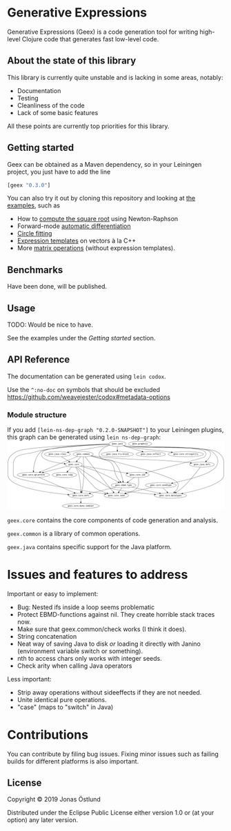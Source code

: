 # Generative Expressions

Generative Expressions (Geex) is a code generation tool for writing high-level Clojure code that generates fast low-level code.

## About the state of this library

This library is currently quite unstable and is lacking in some areas, notably:

  * Documentation
  * Testing
  * Cleanliness of the code
  * Lack of some basic features

All these points are currently top priorities for this library.

## Getting started

Geex can be obtained as a Maven dependency, so in your Leiningen project, you just have to add the line
```clj
[geex "0.3.0"]
```

You can also try it out by cloning this repository and looking at [the examples](test/examples), such as 
  * How to [compute the square root](test/examples/sqrt_test.clj) using Newton-Raphson
  * Forward-mode [automatic differentiation](test/examples/ad_test.clj)
  * [Circle fitting](test/examples/circle_fit_test.clj)
  * [Expression templates](test/examples/expr_templates_test.clj) on vectors à la C++
  * More [matrix operations](test/examples/matrix_test.clj) (without expression templates).

## Benchmarks

Have been done, will be published.

## Usage

TODO: Would be nice to have.

See the examples under the *Getting started* section.

## API Reference

The documentation can be generated using ```lein codox```.

Use the ```^:no-doc``` on symbols that should be excluded
https://github.com/weavejester/codox#metadata-options

### Module structure
If you add ```[lein-ns-dep-graph "0.2.0-SNAPSHOT"]``` to your Leiningen plugins, this graph can be generated using ```lein ns-dep-graph```:
![Module graph](ns-dep-graph.png)

```geex.core``` contains the core components of code generation and analysis.

```geex.common``` is a library of common operations.

```geex.java``` contains specific support for the Java platform.

# Issues and features to address

Important or easy to implement:
 * Bug: Nested ifs inside a loop seems problematic
 * Protect EBMD-functions against nil. They create horrible stack traces now.
 * Make sure that geex.common/check works (I think it does).
 * String concatenation
 * Neat way of saving Java to disk *or* loading it directly with Janino (environment variable switch or something).
 * nth to access chars only works with integer seeds.
 * Check arity when calling Java operators

Less important:
 * Strip away operations without sideeffects if they are not needed.
 * Unite identical pure operations.
 * "case" (maps to "switch" in Java)

# Contributions

You can contribute by filing bug issues. Fixing minor issues such as failing builds for different platforms is also important.

## License

Copyright © 2019 Jonas Östlund

Distributed under the Eclipse Public License either version 1.0 or (at
your option) any later version.
